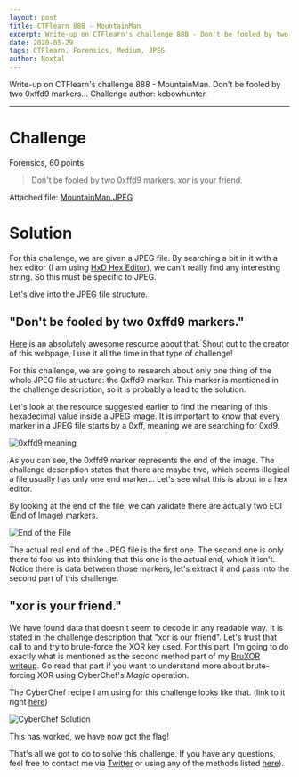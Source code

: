 ```yaml
---
layout: post
title: CTFlearn 888 - MountainMan
excerpt: Write-up on CTFlearn's challenge 888 - Don't be fooled by two 0xffd9 markers...
date: 2020-05-29
tags: CTFlearn, Forensics, Medium, JPEG
author: Noxtal
---
```


 Write-up on CTFlearn's challenge 888 - MountainMan. Don't be fooled by two 0xffd9 markers...
 Challenge author: kcbowhunter.

-----

# Challenge
Forensics, 60 points
> Don't be fooled by two 0xffd9 markers. xor is your friend.

Attached file: [MountainMan.JPEG](https://ctflearn.com/challenge/download/888)

# Solution
For this challenge, we are given a JPEG file. By searching a bit in it with a hex editor (I am using [HxD Hex Editor](https://mh-nexus.de/en/hxd/)), we can't really find any interesting string. So this must be specific to JPEG.

Let's dive into the JPEG file structure.

## "Don't be fooled by two 0xffd9 markers."
[Here](http://vip.sugovica.hu/Sardi/kepnezo/JPEG%20File%20Layout%20and%20Format.htm) is an absolutely awesome resource about that. Shout out to the creator of this webpage, I use it all the time in that type of challenge!

For this challenge, we are going to research about only one thing of the whole JPEG file structure: the 0xffd9 marker. This marker is mentioned in the challenge description, so it is probably a lead to the solution. 

Let's look at the resource suggested earlier to find the meaning of this hexadecimal value inside a JPEG image. It is important to know that every marker in a JPEG file starts by a 0xff, meaning we are searching for 0xd9.

![0xffd9 meaning](https://i.imgur.com/ycIuVF3.png)

As you can see, the 0xffd9 marker represents the end of the image. The challenge description states that there are maybe two, which seems illogical a file usually has only one end marker... Let's see what this is about in a hex editor.

By looking at the end of the file, we can validate there are actually two EOI (End of Image) markers. 

![End of the File](https://i.imgur.com/REGXjpe.png)

The actual real end of the JPEG file is the first one. The second one is only there to fool us into thinking that this one is the actual end, which it isn't. Notice there is data between those markers, let's extract it and pass into the second part of this challenge.

## "xor is your friend."
We have found data that doesn't seem to decode in any readable way. It is stated in the challenge description that "xor is our friend". Let's trust that call to and try to brute-force the XOR key used. For this part, I'm going to do exactly what is mentioned as the second method part of my [BruXOR writeup](https://writeups.noxtal.com/#/posts/2020-05-21-ctflearn227). Go read that part if you want to understand more about brute-forcing XOR using CyberChef's *Magic* operation.

The CyberChef recipe I am using for this challenge looks like that. (link to it right [here](https://gchq.github.io/CyberChef/#recipe=From_Hex('Auto')Magic(22,true,false,'%5E%5C%5Cw*%7B%5C%5Cw*%7D')))

![CyberChef Solution](https://i.imgur.com/3MnBjTD.png)

This has worked, we have now got the flag!

That's all we got to do to solve this challenge. If you have any questions, feel free to contact me via [Twitter](https://twitter.com/noxtal_) or using any of the methods listed [here](https://writeups.noxtal.com/#/pages/about)).
